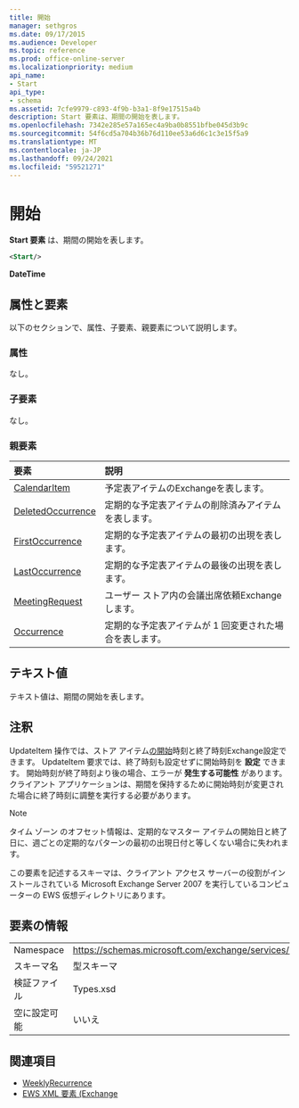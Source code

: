 ```yaml
---
title: 開始
manager: sethgros
ms.date: 09/17/2015
ms.audience: Developer
ms.topic: reference
ms.prod: office-online-server
ms.localizationpriority: medium
api_name:
- Start
api_type:
- schema
ms.assetid: 7cfe9979-c893-4f9b-b3a1-8f9e17515a4b
description: Start 要素は、期間の開始を表します。
ms.openlocfilehash: 7342e285e57a165ec4a9ba0b8551bfbe045d3b9c
ms.sourcegitcommit: 54f6cd5a704b36b76d110ee53a6d6c1c3e15f5a9
ms.translationtype: MT
ms.contentlocale: ja-JP
ms.lasthandoff: 09/24/2021
ms.locfileid: "59521271"
---
```

# <a name="start"></a>開始

**Start 要素** は、期間の開始を表します。 
  
```xml
<Start/>
```

**DateTime**

## <a name="attributes-and-elements"></a>属性と要素

以下のセクションで、属性、子要素、親要素について説明します。
  
### <a name="attributes"></a>属性

なし。
  
### <a name="child-elements"></a>子要素

なし。
  
### <a name="parent-elements"></a>親要素

|**要素**|**説明**|
|:-----|:-----|
|[CalendarItem](calendaritem.md) <br/> |予定表アイテムのExchangeを表します。  <br/> |
|[DeletedOccurrence](deletedoccurrence.md) <br/> |定期的な予定表アイテムの削除済みアイテムを表します。  <br/> |
|[FirstOccurrence](firstoccurrence.md) <br/> |定期的な予定表アイテムの最初の出現を表します。  <br/> |
|[LastOccurrence](lastoccurrence.md) <br/> |定期的な予定表アイテムの最後の出現を表します。  <br/> |
|[MeetingRequest](meetingrequest.md) <br/> |ユーザー ストア内の会議出席依頼Exchangeします。  <br/> |
|[Occurrence](occurrence.md) <br/> |定期的な予定表アイテムが 1 回変更された場合を表します。  <br/> |
   
## <a name="text-value"></a>テキスト値

テキスト値は、期間の開始を表します。
  
## <a name="remarks"></a>注釈

UpdateItem 操作では、ストア アイテム[](end-ex15websvcsotherref.md)[の開始](start.md)時刻と終了時刻Exchange設定できます。 UpdateItem 要求では、終了時刻も設定せずに開始時刻を **設定** できます。 開始時刻が終了時刻より後の場合、エラーが **発生する可能性** があります。 クライアント アプリケーションは、期間を保持するために開始時刻が変更された場合に終了時刻に調整を実行する必要があります。 
  
> [!NOTE]
> タイム ゾーン のオフセット情報は、[](start.md)定期的な[](end-ex15websvcsotherref.md)マスター アイテムの開始日と終了日に、週ごとの定期的なパターンの最初の出現日付と等しくない場合に失われます。 
  
この要素を記述するスキーマは、クライアント アクセス サーバーの役割がインストールされている Microsoft Exchange Server 2007 を実行しているコンピューターの EWS 仮想ディレクトリにあります。
  
## <a name="element-information"></a>要素の情報

|||
|:-----|:-----|
|Namespace  <br/> |https://schemas.microsoft.com/exchange/services/2006/types  <br/> |
|スキーマ名  <br/> |型スキーマ  <br/> |
|検証ファイル  <br/> |Types.xsd  <br/> |
|空に設定可能  <br/> |いいえ  <br/> |
   
## <a name="see-also"></a>関連項目

- [WeeklyRecurrence](weeklyrecurrence.md)
- [EWS XML 要素 (Exchange](ews-xml-elements-in-exchange.md)

